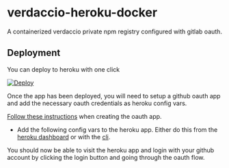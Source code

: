 # verdaccio-heroku-docker

A containerized verdaccio private npm registry configured with gitlab oauth.

## Deployment

You can deploy to heroku with one click

[![Deploy](https://www.herokucdn.com/deploy/button.svg)](https://heroku.com/deploy)

Once the app has been deployed, you will need to setup a github oauth app and add the necessary
oauth credentials as heroku config vars.

[Follow these instructions](https://github.com/n4bb12/verdaccio-github-oauth-ui#github-config) when
creating the oauth app.

- Add the following config vars to the heroku app. Either do this from the [heroku dashboard](https://devcenter.heroku.com/articles/config-vars#using-the-heroku-dashboard)
or with the [cli](https://devcenter.heroku.com/articles/config-vars#using-the-heroku-cli).

You should now be able to visit the heroku app and login with your github account by clicking the
login button and going through the oauth flow.

